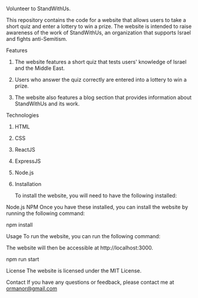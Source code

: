 Volunteer to StandWithUs.

This repository contains the code for a website that allows users to take a short quiz and enter a lottery to win a prize. The website is intended to raise awareness of the work of StandWithUs, an organization that supports Israel and fights anti-Semitism.

Features

1.  The website features a short quiz that tests users' knowledge of Israel and the Middle East.

2.  Users who answer the quiz correctly are entered into a lottery to win a prize.

3.  The website also features a blog section that provides information about StandWithUs and its work.

Technologies

1.  HTML
2.  CSS
3.  ReactJS
4.  ExpressJS
5.  Node.js
6.  Installation
   
    To install the website, you will need to have the following installed:

Node.js NPM Once you have these installed, you can install the website by running the following command:

npm install

Usage To run the website, you can run the following command:

The website will then be accessible at http://localhost:3000.

npm run start

License The website is licensed under the MIT License.

Contact If you have any questions or feedback, please contact me at ormanor@gmail.com
